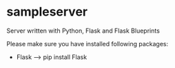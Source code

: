 # sampleserver
Server written with Python, Flask and Flask Blueprints

Please make sure you have installed following packages:

- Flask --> pip install Flask
